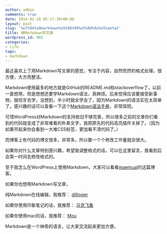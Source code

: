 ```yaml
---
author: admin
comments: true
date: 2014-02-28 05:17:10+00:00
layout: post
slug: '%e7%94%a8markdown%e5%86%99%e5%8d%9a%e5%ae%a2'
title: 用Markdown写文章
wordpress_id: 903
categories:
- Life
tags:
- markdown
---
```


最近喜欢上了用Markdown写文章的感觉，专注于内容，自然而然的格式处理，很方便，大方而整洁。





Markdown使用最多的地方就是GitHub的README.md和stackoverflow了，以前一直想用，但是想想还要学Markdown语法，真麻烦。后来觉得应该要接受新事物，就咬牙去学，没想到，半小时就全学会了，因为Markdown的语法实在太简单了。感兴趣的话可以查看一下这个[Markdown语法手册](http://wowubuntu.com/markdown/#acknowledgement)，非常简短。





可惜WordPress对Markdown的支持依旧不够完善，所以很多之前的文章你们看到的代码就变成了非常难看的朴素文字，我把原先的代码高亮插件关掉了。（因为如果开起来你会看到一大堆CSS标签，更加看不清代码了。）





而博客上有代码的博文很多，非常多。所以要一个个修改工作量就会很大。





如果你对什么文章特别感兴趣，希望我调整格式的话，可以在这里留言，我看到后会第一时间去修改格式的。





至于我怎么在WordPress上使用Markdown，大家可以看看[maemual](http://maemual.net/2013/09/04/markdown-test/)的这篇博客。





如果你也想用Markdown写文章，





纯Markdown在线编辑，我推荐： [dillinger](http://dillinger.io/)





如果你使用印象笔记的话，我推荐： [马克飞象](http://maxiang.info/)





如果你使用mac的话，我推荐： [Mou](http://mouapp.com/)





Markdown是一个神奇的语言，让大家交流起来更加方便。



